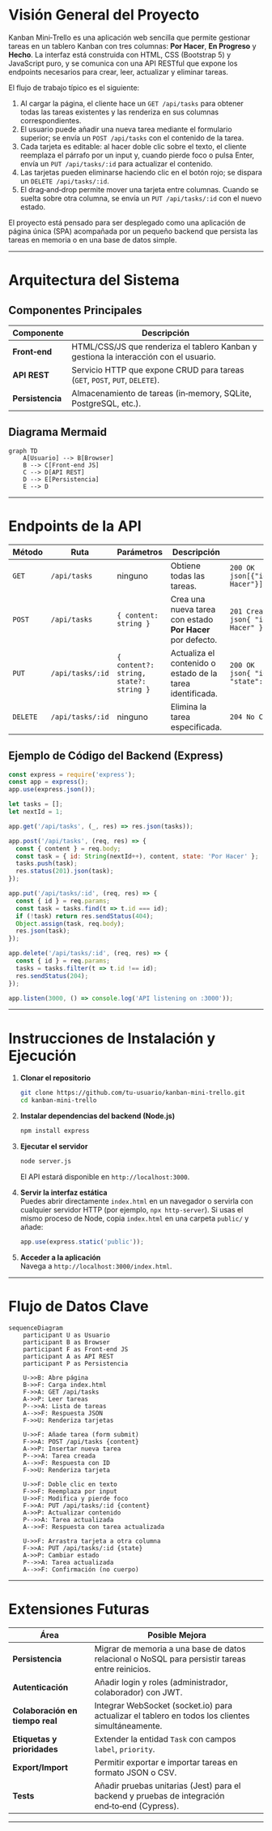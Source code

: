 # Visión General del Proyecto

Kanban Mini‑Trello es una aplicación web sencilla que permite gestionar tareas en un tablero Kanban con tres columnas: **Por Hacer**, **En Progreso** y **Hecho**. La interfaz está construida con HTML, CSS (Bootstrap 5) y JavaScript puro, y se comunica con una API RESTful que expone los endpoints necesarios para crear, leer, actualizar y eliminar tareas.

El flujo de trabajo típico es el siguiente:

1. Al cargar la página, el cliente hace un `GET /api/tasks` para obtener todas las tareas existentes y las renderiza en sus columnas correspondientes.
2. El usuario puede añadir una nueva tarea mediante el formulario superior; se envía un `POST /api/tasks` con el contenido de la tarea.
3. Cada tarjeta es editable: al hacer doble clic sobre el texto, el cliente reemplaza el párrafo por un input y, cuando pierde foco o pulsa Enter, envía un `PUT /api/tasks/:id` para actualizar el contenido.
4. Las tarjetas pueden eliminarse haciendo clic en el botón rojo; se dispara un `DELETE /api/tasks/:id`.
5. El drag‑and‑drop permite mover una tarjeta entre columnas. Cuando se suelta sobre otra columna, se envía un `PUT /api/tasks/:id` con el nuevo estado.

El proyecto está pensado para ser desplegado como una aplicación de página única (SPA) acompañada por un pequeño backend que persista las tareas en memoria o en una base de datos simple.

---

# Arquitectura del Sistema

## Componentes Principales

| Componente | Descripción |
|------------|-------------|
| **Front‑end** | HTML/CSS/JS que renderiza el tablero Kanban y gestiona la interacción con el usuario. |
| **API REST** | Servicio HTTP que expone CRUD para tareas (`GET`, `POST`, `PUT`, `DELETE`). |
| **Persistencia** | Almacenamiento de tareas (in‑memory, SQLite, PostgreSQL, etc.). |

## Diagrama Mermaid

```mermaid
graph TD
    A[Usuario] --> B[Browser]
    B --> C[Front‑end JS]
    C --> D[API REST]
    D --> E[Persistencia]
    E --> D
```

---

# Endpoints de la API

| Método | Ruta | Parámetros | Descripción | Respuesta |
|--------|------|------------|-------------|-----------|
| `GET`  | `/api/tasks` | ninguno | Obtiene todas las tareas. | `200 OK` <br>```json[{"id":"1","content":"Ejemplo","state":"Por Hacer"}]``` |
| `POST` | `/api/tasks` | `{ content: string }` | Crea una nueva tarea con estado **Por Hacer** por defecto. | `201 Created` <br>```json{ "id":"2", "content":"Nueva", "state":"Por Hacer" }``` |
| `PUT`  | `/api/tasks/:id` | `{ content?: string, state?: string }` | Actualiza el contenido o estado de la tarea identificada. | `200 OK` <br>```json{ "id":"2", "content":"Actualizado", "state":"En Progreso" }``` |
| `DELETE` | `/api/tasks/:id` | ninguno | Elimina la tarea especificada. | `204 No Content` |

## Ejemplo de Código del Backend (Express)

```js
const express = require('express');
const app = express();
app.use(express.json());

let tasks = [];
let nextId = 1;

app.get('/api/tasks', (_, res) => res.json(tasks));

app.post('/api/tasks', (req, res) => {
  const { content } = req.body;
  const task = { id: String(nextId++), content, state: 'Por Hacer' };
  tasks.push(task);
  res.status(201).json(task);
});

app.put('/api/tasks/:id', (req, res) => {
  const { id } = req.params;
  const task = tasks.find(t => t.id === id);
  if (!task) return res.sendStatus(404);
  Object.assign(task, req.body);
  res.json(task);
});

app.delete('/api/tasks/:id', (req, res) => {
  const { id } = req.params;
  tasks = tasks.filter(t => t.id !== id);
  res.sendStatus(204);
});

app.listen(3000, () => console.log('API listening on :3000'));
```

---

# Instrucciones de Instalación y Ejecución

1. **Clonar el repositorio**  
   ```bash
   git clone https://github.com/tu-usuario/kanban-mini-trello.git
   cd kanban-mini-trello
   ```

2. **Instalar dependencias del backend (Node.js)**  
   ```bash
   npm install express
   ```

3. **Ejecutar el servidor**  
   ```bash
   node server.js
   ```
   El API estará disponible en `http://localhost:3000`.

4. **Servir la interfaz estática**  
   Puedes abrir directamente `index.html` en un navegador o servirla con cualquier servidor HTTP (por ejemplo, `npx http-server`). Si usas el mismo proceso de Node, copia `index.html` en una carpeta `public/` y añade:
   ```js
   app.use(express.static('public'));
   ```

5. **Acceder a la aplicación**  
   Navega a `http://localhost:3000/index.html`.

---

# Flujo de Datos Clave

```mermaid
sequenceDiagram
    participant U as Usuario
    participant B as Browser
    participant F as Front‑end JS
    participant A as API REST
    participant P as Persistencia

    U->>B: Abre página
    B->>F: Carga index.html
    F->>A: GET /api/tasks
    A->>P: Leer tareas
    P-->>A: Lista de tareas
    A-->>F: Respuesta JSON
    F->>U: Renderiza tarjetas

    U->>F: Añade tarea (form submit)
    F->>A: POST /api/tasks {content}
    A->>P: Insertar nueva tarea
    P-->>A: Tarea creada
    A-->>F: Respuesta con ID
    F->>U: Renderiza tarjeta

    U->>F: Doble clic en texto
    F->>F: Reemplaza por input
    U->>F: Modifica y pierde foco
    F->>A: PUT /api/tasks/:id {content}
    A->>P: Actualizar contenido
    P-->>A: Tarea actualizada
    A-->>F: Respuesta con tarea actualizada

    U->>F: Arrastra tarjeta a otra columna
    F->>A: PUT /api/tasks/:id {state}
    A->>P: Cambiar estado
    P-->>A: Tarea actualizada
    A-->>F: Confirmación (no cuerpo)
```

---

# Extensiones Futuras

| Área | Posible Mejora |
|------|----------------|
| **Persistencia** | Migrar de memoria a una base de datos relacional o NoSQL para persistir tareas entre reinicios. |
| **Autenticación** | Añadir login y roles (administrador, colaborador) con JWT. |
| **Colaboración en tiempo real** | Integrar WebSocket (socket.io) para actualizar el tablero en todos los clientes simultáneamente. |
| **Etiquetas y prioridades** | Extender la entidad `Task` con campos `label`, `priority`. |
| **Export/Import** | Permitir exportar e importar tareas en formato JSON o CSV. |
| **Tests** | Añadir pruebas unitarias (Jest) para el backend y pruebas de integración end‑to‑end (Cypress). |

---